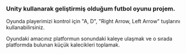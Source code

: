 <h3>Unity kullanarak geliştirmiş olduğum futbol oyunu projem.</h3>

<p>Oyunda playerimizi kontrol için "A, D", "Right Arrow, Left Arrow" tuşlarını kullanabilirsiniz.</p>
<p>Oyundaki amacınız platformun sonundaki kaleye ulaşmak ve o sırada platformda bulunan küçük kalecikleri toplamak.</p>
